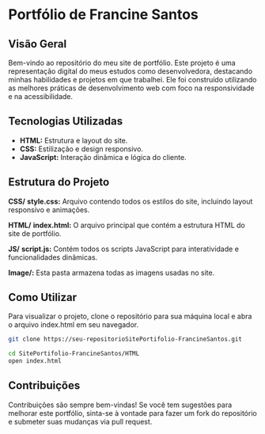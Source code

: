 # Portfólio de Francine Santos
## Visão Geral
Bem-vindo ao repositório do meu site de portfólio. Este projeto é uma representação digital do meus estudos como desenvolvedora, destacando minhas habilidades e projetos em que trabalhei. 
Ele foi construído utilizando as melhores práticas de desenvolvimento web com foco na responsividade e na acessibilidade.

## Tecnologias Utilizadas
- **HTML:** Estrutura e layout do site.
- **CSS:** Estilização e design responsivo.
- **JavaScript:** Interação dinâmica e lógica do cliente.
  
## Estrutura do Projeto

**CSS/**
**style.css:** Arquivo contendo todos os estilos do site, incluindo layout responsivo e animações.
  
**HTML/**
**index.html:** O arquivo principal que contém a estrutura HTML do site de portfólio.
  
**JS/**
**script.js:** Contém todos os scripts JavaScript para interatividade e funcionalidades dinâmicas.

**Image/:** Esta pasta armazena todas as imagens usadas no site.

## Como Utilizar
Para visualizar o projeto, clone o repositório para sua máquina local e abra o arquivo index.html em seu navegador.

```bash
git clone https://seu-repositorioSitePortifolio-FrancineSantos.git

cd SitePortifolio-FrancineSantos/HTML
open index.html
```

## Contribuições
Contribuições são sempre bem-vindas! Se você tem sugestões para melhorar este portfólio, sinta-se à vontade para fazer um fork do repositório e submeter suas mudanças via pull request.